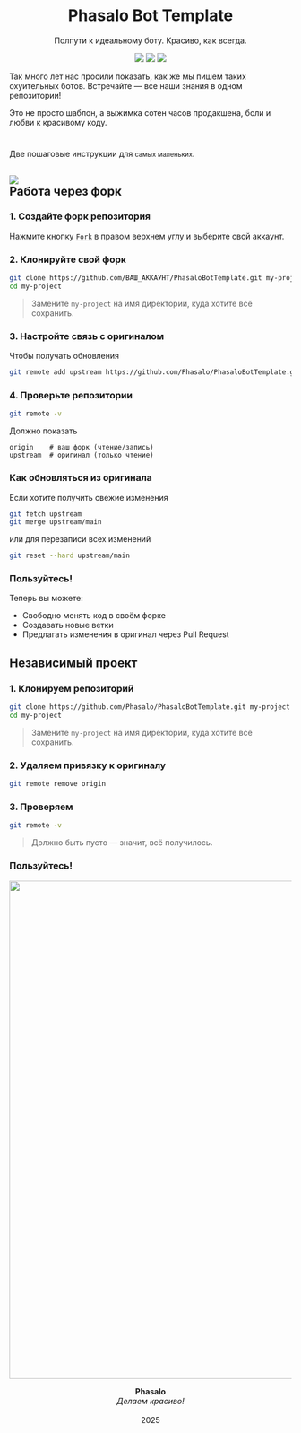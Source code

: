 <h1 align="center">Phasalo Bot Template</h1>
<p align="center">
Полпути к идеальному боту. Красиво, как всегда.
</p>
<p align="center">
<img src="https://img.shields.io/badge/made%20by-CSSSensei,%20MaxMavr-439900">
<a href="https://github.com/Phasalo"><img src="https://img.shields.io/badge/Phasalopedia-84D300"></a>
<img src="https://img.shields.io/badge/version-if%20n%20==%202-D1F24E">
</p>

Так много лет нас просили показать, как же мы пишем таких охуительных ботов.
Встречайте — все наши знания в одном репозитории!

Это не просто шаблон, а выжимка сотен часов продакшена, боли и любви к красивому коду.

<h1></h1>

Две пошаговые инструкции для <small>самых маленьких</small>.

## <img src="https://img.shields.io/badge/Рекомендуется-555555"><br> Работа через форк

### 1. Создайте форк репозитория
Нажмите кнопку [`Fork`](https://github.com/Phasalo/PhasaloBotTemplate/fork) в правом верхнем углу и выберите свой аккаунт.

### 2. Клонируйте свой форк
```bash
git clone https://github.com/ВАШ_АККАУНТ/PhasaloBotTemplate.git my-project
cd my-project
```
> Замените `my-project` на имя директории, куда хотите всё сохранить.

### 3. Настройте связь с оригиналом
Чтобы получать обновления
```bash
git remote add upstream https://github.com/Phasalo/PhasaloBotTemplate.git
```

### 4. Проверьте репозитории
```bash
git remote -v
```
Должно показать
```
origin    # ваш форк (чтение/запись)
upstream  # оригинал (только чтение)
```

### Как обновляться из оригинала
Если хотите получить свежие изменения
```bash
git fetch upstream
git merge upstream/main
```
или для перезаписи всех изменений
```bash
git reset --hard upstream/main
```

### Пользуйтесь!
Теперь вы можете:
- Свободно менять код в своём форке
- Создавать новые ветки
- Предлагать изменения в оригинал через Pull Request

## Независимый проект

### 1. Клонируем репозиторий
```bash
git clone https://github.com/Phasalo/PhasaloBotTemplate.git my-project
cd my-project
```
> Замените `my-project` на имя директории, куда хотите всё сохранить.

### 2. Удаляем привязку к оригиналу
```bash
git remote remove origin
```

### 3. Проверяем
```bash
git remote -v
```
> Должно быть пусто — значит, всё получилось.

### Пользуйтесь!

<p align="center">
  <img width="1872" height="888" alt="Phasalo" src="https://github.com/user-attachments/assets/1e33d343-33cb-4682-a172-c654fbcd24a7" />
</p>

<p align="center">
<b>Phasalo</b><br>
<i>Делаем красиво!</i><br><br>
2025
</p>
